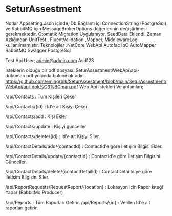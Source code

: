 # SeturAssestment

Notlar
Appsetting.Json içinde, Db Bağlantı içi ConnectionString (PostgreSql) ve RabbitMQ için MessageBrokerOptions değerlerinin değiştirlmesi gerekmektedir.
Otomatik Migration Uygulanıyor.
SeedData Eklendi. 
Zaman Azlığından UnitTest , FluentValidation ,Mapper, MiddlewareLog kullanılmamıştır.
Teknolojiler
.NetCore WebApi
Autofac IoC
AutoMapper
RabbitMQ
Swagger
PostgreSql

Test Api User;
admin@admin.com
Asd123

İsteklerin olduğu bir pdf dosyası: 
SeturAssestment\WebApi\api-doküman.pdf yolunda bulunmaktadır.
https://github.com/emingrblk/SeturAssestment/blob/main/SeturAssestment/WebApi/api-dok%C3%BCman.pdf
Web Api İstekleri Ve anlamları;

/api/Contacts : Tüm Kişileri Çeker

/api/Contacts/{id} :  Id'e ait Kişiyi Çeker.

/api/Contacts/add :  Kişi Ekler

/api/Contacts/update :  Kişiyi günceller

/api/Contacts/delete/{id} :  Id'e ait Kişiyi Siler.

/api/ContactDetails/add/{contactId} :  ContactId'e göre İletişim Bilgisi Ekler.

/api/ContactDetails/update/{contactId} :  ContactId'e göre İletişim Bilgisini Günceller.

/api/ContactDetails/delete/{contactDetailId} :  ContactDetailId'ye göre İletişim Bilgisini Siler.

/api/ReportRequests/RequestReport/{location} :  Lokasyon için Rapor İsteği Yapar (RabbitMq Producer)

/api/Reports : Tüm Raporları Getirir.
/api/Reports/{id} : Verilen Id'e ait raporları getirir.
